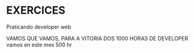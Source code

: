 # EXERCICES
Praticando developer web

VAMOS QUE VAMOS, PARA A VITORIA DOS 1000 HORAS DE DEVELOPER
vamos en este mes 500 hr